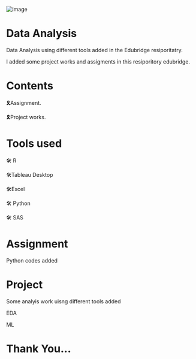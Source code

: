 ![image](https://user-images.githubusercontent.com/85162875/134797957-6ce01039-7385-47cb-af18-ecea51dfab08.png)

# Data Analysis
Data Analysis using different tools added in the Edubridge resiporitatry.

I added some project works and assigments in this resiporitory edubridge.
# Contents

 🎗Assignment.

 🎗Project works.

# Tools used

🛠 R

🛠Tableau Desktop

🛠Excel

🛠 Python

🛠 SAS 

# Assignment

Python codes added

# Project

Some analyis work uisng different tools added

EDA 

ML

# Thank You...


